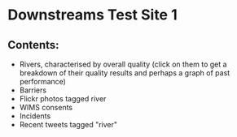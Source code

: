 # Downstreams Test Site 1

Contents:
--

- Rivers, characterised by overall quality
(click on them to get a breakdown of their quality results and perhaps a graph of past performance)
- Barriers
- Flickr photos tagged river
- WIMS consents
- Incidents
- Recent tweets tagged "river"




